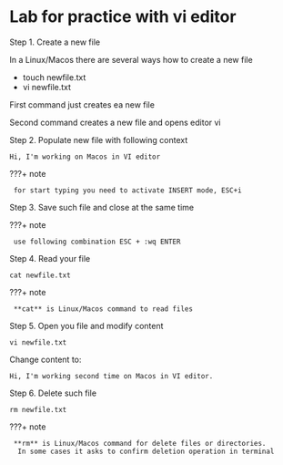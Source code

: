 # Lab for practice with vi editor


Step 1. Create a new file

In a Linux/Macos there are several ways how to create a new file

- touch newfile.txt
- vi newfile.txt

First command just creates ea new file

Second command creates a new file and opens editor vi


Step 2. Populate new file with following context

```
Hi, I'm working on Macos in VI editor
```

???+ note

     for start typing you need to activate INSERT mode, ESC+i


Step 3. Save such file and close at the same time

???+ note

     use following combination ESC + :wq ENTER

Step 4. Read your file

```
cat newfile.txt
```

???+ note

     **cat** is Linux/Macos command to read files

Step 5. Open you file and modify content

```
vi newfile.txt
```

Change content to:

```
Hi, I'm working second time on Macos in VI editor.
```

Step 6. Delete such file

```
rm newfile.txt
```

???+ note

     **rm** is Linux/Macos command for delete files or directories.
      In some cases it asks to confirm deletion operation in terminal
